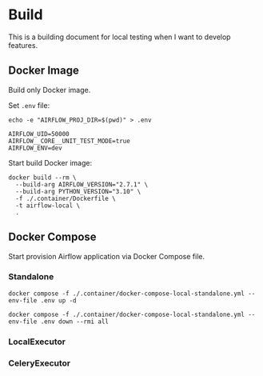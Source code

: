# Build

This is a building document for local testing when I want to develop features.

## Docker Image

Build only Docker image.

Set `.env` file:

```shell
echo -e "AIRFLOW_PROJ_DIR=$(pwd)" > .env
```

```dotenv
AIRFLOW_UID=50000
AIRFLOW__CORE__UNIT_TEST_MODE=true
AIRFLOW_ENV=dev
```

Start build Docker image:

```shell
docker build --rm \
  --build-arg AIRFLOW_VERSION="2.7.1" \
  --build-arg PYTHON_VERSION="3.10" \
  -f ./.container/Dockerfile \
  -t airflow-local \
  .
```

## Docker Compose

Start provision Airflow application via Docker Compose file.

### Standalone

```shell
docker compose -f ./.container/docker-compose-local-standalone.yml --env-file .env up -d
```

```shell
docker compose -f ./.container/docker-compose-local-standalone.yml --env-file .env down --rmi all
```

### LocalExecutor

### CeleryExecutor
